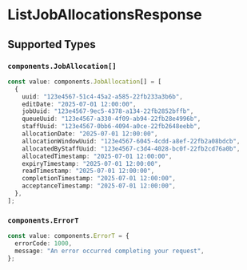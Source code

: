 # ListJobAllocationsResponse


## Supported Types

### `components.JobAllocation[]`

```typescript
const value: components.JobAllocation[] = [
  {
    uuid: "123e4567-51c4-45a2-a585-22fb233a3b6b",
    editDate: "2025-07-01 12:00:00",
    jobUuid: "123e4567-9ec5-4378-a134-22fb2852bffb",
    queueUuid: "123e4567-a330-4f09-ab94-22fb28e4996b",
    staffUuid: "123e4567-0bb6-4094-a0ce-22fb2648eebb",
    allocationDate: "2025-07-01 12:00:00",
    allocationWindowUuid: "123e4567-6045-4cdd-a8ef-22fb2a08bdcb",
    allocatedByStaffUuid: "123e4567-c3d4-4028-bc0f-22fb2cd76a0b",
    allocatedTimestamp: "2025-07-01 12:00:00",
    expiryTimestamp: "2025-07-01 12:00:00",
    readTimestamp: "2025-07-01 12:00:00",
    completionTimestamp: "2025-07-01 12:00:00",
    acceptanceTimestamp: "2025-07-01 12:00:00",
  },
];
```

### `components.ErrorT`

```typescript
const value: components.ErrorT = {
  errorCode: 1000,
  message: "An error occurred completing your request",
};
```

